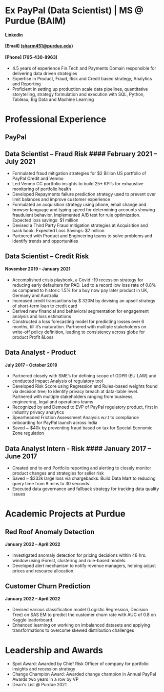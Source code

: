 

# Ex PayPal (Data Scientist) | MS @ Purdue (BAIM) 
#### [Linkedin](https://www.linkedin.com/in/rishabh3995/)
#### [Email] (sharm451@purdue.edu) 
#### [Phone] (765-430-8963)
* 4.5 years of experience Fin Tech and Payments Domain responsible for delivering data driven strategies
* Expertise in Product, Fraud, Risk and Credit based strategy, Analytics and Reporting
* Proficient in setting up production scale data pipelines, quantitative storytelling, strategy formulation and execution with SQL, Python, Tableau, Big Data and Machine Learning

# Professional Experience 
## PayPal
## Data Scientist – Fraud Risk  #### February 2021 – July 2021
* Formulated fraud mitigation strategies for $2 Billion US portfolio of PayPal Credit and Venmo
* Led Venmo CC portfolio insights to build 25+ KPI’s for exhaustive monitoring of portfolio health
* Developed Repayments failure prediction strategy used to prevent over limit balances and improve customer experience
* Formulated an acquisition strategy using phone, email change and browser language and typing speed for determining accounts showing fraudulent behavior. Implemented A/B test for rule optimization. Expected loss savings: $1 million
* Devised a Third Party Fraud mitigation strategies at Acquisition and back book. Expected Loss Savings: $7 million
* Partnered with Product and Engineering teams to solve problems and identify trends and opportunities



## Data Scientist – Credit Risk  
####  November 2019 – January 2021
* Accomplished crisis playbook, a Covid -19 recession strategy for reducing early defaulters for PAD. Led to a record low loss rate of 0.8% as compared to historic 1.5% for a buy now pay later product in UK, Germany and Australia
* Increased credit transactions by $ 320M by devising an upsell strategy of short-term loan to credit card
* Derived new financial and behavioral segmentation for engagement analysis and loss estimations
* Constructed a loss forecasting model for predicting losses over 6 months, till it’s maturation. Partnered with multiple stakeholders on write-off policy definition, leading to consistency across globe for product Profit &Loss


## Data Analyst - Product 
#### July 2017 – October 2019
* Partnered closely with SME’s for defining scope of GDPR (EU LAW) and conducted Impact Analysis of regulatory tool
* Developed Risk Score using Regression and Rules-based weights found via decision tree; to identify privacy breach at data-table level. Partnered with multiple stakeholders ranging from business, engineering, legal and operations teams
* Recognized by and Demoed to EVP of PayPal regulatory product, first in industry privacy analytics
* Spearheaded Friction Assessment Analysis w.r.t to compliance onboarding for PayPal launch across India
* Saved ~ $40k by preventing fraud based on tax for Special Economic Zone regulation

## Data Analyst Intern - Risk #### January 2017 – June 2017
* Created end to end Portfolio reporting and alerting to closely monitor product changes and strategies for seller risk
* Saved ~ $233k large loss via chargebacks. Build Data Mart to reducing query time from 8 mins to 30 seconds
* Executed data governance and fallback strategy for tracking data quality issues




# Academic Projects at Purdue
## Red Roof Anomaly Detection 
#### January 2022 – April 2022
* Investigated anomaly detection for pricing decisions within 48 hrs. window using iForest, clustering and rule-based models.
* Developed alert mechanism to notify revenue managers, helping adjust prices and resource allocation.

## Customer Churn Prediction 
#### January 2022 – April 2022
* Devised various classification model (Logistic Regression, Decision Tree) on SAS EM to predict the customer churn rate with AUC of 0.8 on Kaggle leaderboard.
* Enhanced learning on working on imbalanced datasets and applying transformations to overcome skewed distribution challenges


# Leadership and Awards
* Spot Award: Awarded by Chief Risk Officer of company for portfolio insights and recession strategy
* Change Champion Award: Awarded change champion in Annual PayPal Awards two years in a row by VP
* Dean's List @ Purdue 2021

